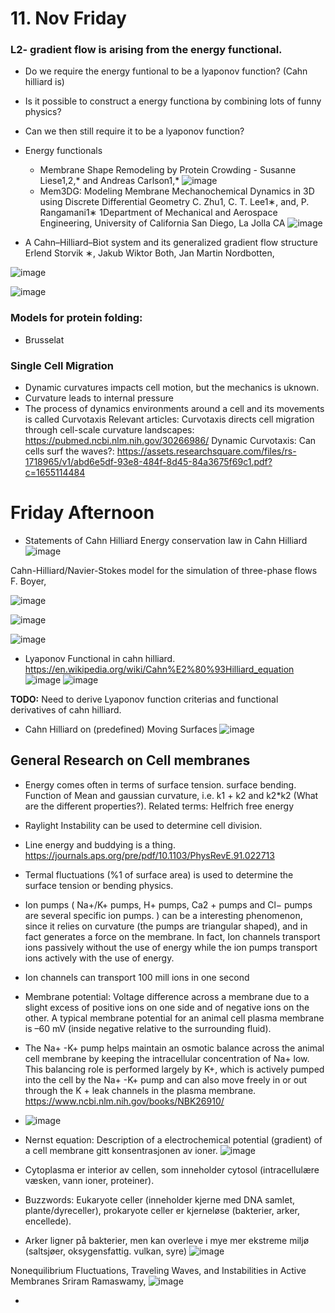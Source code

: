 


# 11. Nov Friday
### L2- gradient flow is arising from the energy functional.
  - Do we require the energy funtional to be a lyaponov function? (Cahn hilliard is)
  - Is it possible to construct a energy functiona by combining lots of funny physics?
  - Can we then still require it to be a lyaponov function?

  - Energy functionals
    - Membrane Shape Remodeling by Protein Crowding - Susanne Liese1,2,* and Andreas Carlson1,*
      ![image](https://user-images.githubusercontent.com/43385748/201228707-9cbe5a97-1cbf-447c-a908-a6bc9f827f78.png)
     - Mem3DG: Modeling Membrane Mechanochemical Dynamics in 3D using
Discrete Differential Geometry
C. Zhu1, C. T. Lee1∗, and, P. Rangamani1∗
1Department of Mechanical and Aerospace Engineering, University of California San Diego, La Jolla CA
    ![image](https://user-images.githubusercontent.com/43385748/201229223-660c6cee-6dd8-4354-acb6-d3ba854f50b1.png)


- A Cahn–Hilliard–Biot system and its generalized gradient flow
structure
Erlend Storvik ∗, Jakub Wiktor Both, Jan Martin Nordbotten,

 ![image](https://user-images.githubusercontent.com/43385748/201229511-08720431-12fd-4612-b613-d823430a0765.png)

 ![image](https://user-images.githubusercontent.com/43385748/201229467-20ae2038-0333-46f5-b153-a6055bc8d5b1.png)



### Models for protein folding:
  - Brusselat

### Single Cell Migration
  - Dynamic curvatures impacts cell motion, but the mechanics is uknown.
  - Curvature leads to internal pressure
  - The process of dynamics environments around a cell and its movements is called Curvotaxis
Relevant articles:
  Curvotaxis directs cell migration through cell-scale curvature landscapes: https://pubmed.ncbi.nlm.nih.gov/30266986/
  Dynamic Curvotaxis: Can cells surf the waves?: https://assets.researchsquare.com/files/rs-1718965/v1/abd6e5df-93e8-484f-8d45-84a3675f69c1.pdf?c=1655114484
  

# Friday Afternoon 
- Statements of Cahn
Hilliard
Energy conservation law in Cahn Hilliard
![image](https://user-images.githubusercontent.com/43385748/201314179-a2f891c3-9975-4b40-8297-5c9ade0fa8c4.png)


 Cahn-Hilliard/Navier-Stokes model for the simulation of
three-phase flows F. Boyer, 

![image](https://user-images.githubusercontent.com/43385748/201317008-7cf292ea-a87a-45ac-92b6-39e120c014d3.png)

![image](https://user-images.githubusercontent.com/43385748/201317102-ac1ca7c9-d6ee-47ca-9a91-d2198295e042.png)

![image](https://user-images.githubusercontent.com/43385748/201317279-7429b076-c69e-4f08-a073-aacbb1fcd693.png)



- Lyaponov Functional in cahn hilliard. https://en.wikipedia.org/wiki/Cahn%E2%80%93Hilliard_equation
![image](https://user-images.githubusercontent.com/43385748/201314328-2d63c0e6-2558-4e44-a23e-384b319f0007.png)
![image](https://user-images.githubusercontent.com/43385748/201314623-6774c4af-8636-4a30-9136-06f58f4a74ee.png)

**TODO:** Need to derive Lyaponov function criterias and functional derivatives of cahn hilliard.


- Cahn Hilliard on (predefined) Moving Surfaces
![image](https://user-images.githubusercontent.com/43385748/201315467-f454f962-5f3b-4831-a66a-943f6f6927b4.png)



## General Research on Cell membranes
  - Energy comes often in terms of surface tension. surface bending. Function of Mean and gaussian curvature, i.e. k1 + k2 and k2*k2 (What are the different properties?). Related terms: Helfrich free energy
  - Raylight Instability can be used to determine cell division.
  - Line energy and buddying is a thing. https://journals.aps.org/pre/pdf/10.1103/PhysRevE.91.022713
  - Termal fluctuations (%1 of surface area) is used to determine the surface tension or bending physics.
  - Ion pumps ( Na+/K+ pumps, H+ pumps, Ca2 + pumps and Cl− pumps are several specific ion pumps. ) can be a interesting phenomenon, since it relies on curvature (the pumps are triangular shaped), and in fact generates a force on the membrane. In fact, Ion channels transport ions passively without the use of energy while the ion pumps transport ions actively with the use of energy.   
  - Ion channels can transport 100 mill ions in one second
  - Membrane potential: Voltage difference across a membrane due to a slight excess of positive ions on one side and of negative ions on the other. A typical membrane potential for an animal cell plasma membrane is –60 mV (inside negative relative to the surrounding fluid).
  - The Na+ -K+ pump helps maintain an osmotic balance across the animal cell membrane by keeping the intracellular concentration of Na+ low.  This balancing role is performed largely by K+, which is actively pumped into the cell by the Na+ -K+ pump and can also move freely in or out through the K + leak channels in the plasma membrane. https://www.ncbi.nlm.nih.gov/books/NBK26910/
  
  - ![image](https://user-images.githubusercontent.com/43385748/201411415-b418b07d-b190-4cae-a66d-88c3c8871b24.png)
   - Nernst equation: Description of a electrochemical potential (gradient) of a cell membrane gitt konsentrasjonen av ioner.
![image](https://user-images.githubusercontent.com/43385748/201422482-c9b3fed5-83ae-448f-a8ef-4c1fe8e52c04.png)

  
  
  
  - Cytoplasma er interior av cellen, som inneholder cytosol (intracellulære væsken, vann ioner, proteiner). 
  - Buzzwords: Eukaryote celler (inneholder kjerne med DNA samlet, plante/dyreceller), prokaryote celler er kjerneløse (bakterier, arker, encellede). 
  - Arker ligner på bakterier, men kan overleve i mye mer ekstreme miljø (saltsjøer, oksygensfattig. vulkan, syre)
   ![image](https://user-images.githubusercontent.com/43385748/201414763-165ecef0-b741-4db2-b1b0-61e03cf23d03.png)
   
  


  
  Nonequilibrium Fluctuations, Traveling Waves, and Instabilities in Active Membranes
Sriram Ramaswamy,
   ![image](https://user-images.githubusercontent.com/43385748/201410123-8482d59f-4086-45cc-a155-5e02828c142c.png)

   -  

 
